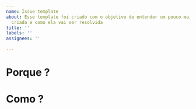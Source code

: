 ```yaml
---
name: Issue template
about: Esse template foi criado com o objetivo de entender um pouco mais sobre a issue
  criada e como ela vai ser resolvida
title: ''
labels: ''
assignees: ''

---
```


# Porque ?
<!--Digite aqui o motivo dessa issue existir-->

# Como ?
<!--Digite aqui como que o problema vai ser resolvido-->

<!--Lembre de marcar com '@' as pessoas que de alguma maneira estão envolvidas nessas issues e tente explicar também o porque de estar marcando elas -->
